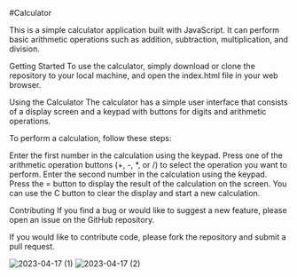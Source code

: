 #Calculator


This is a simple calculator application built with JavaScript. It can perform basic arithmetic operations such as addition, subtraction, multiplication, and division.

Getting Started
To use the calculator, simply download or clone the repository to your local machine, and open the index.html file in your web browser.

Using the Calculator
The calculator has a simple user interface that consists of a display screen and a keypad with buttons for digits and arithmetic operations.

To perform a calculation, follow these steps:

Enter the first number in the calculation using the keypad.
Press one of the arithmetic operation buttons (+, -, *, or /) to select the operation you want to perform.
Enter the second number in the calculation using the keypad.
Press the = button to display the result of the calculation on the screen.
You can use the C button to clear the display and start a new calculation.

Contributing
If you find a bug or would like to suggest a new feature, please open an issue on the GitHub repository.

If you would like to contribute code, please fork the repository and submit a pull request.

![2023-04-17 (1)](https://user-images.githubusercontent.com/127509559/232431464-094fa0e6-93eb-4b4e-b101-2139b0b13da1.png)
![2023-04-17 (2)](https://user-images.githubusercontent.com/127509559/232431486-65b77deb-594e-46f5-bec3-1ebf369ccc9b.png)
